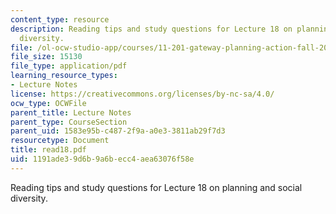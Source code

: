 ```yaml
---
content_type: resource
description: Reading tips and study questions for Lecture 18 on planning and social
  diversity.
file: /ol-ocw-studio-app/courses/11-201-gateway-planning-action-fall-2007/1191ade39d6b9a6becc4aea63076f58e_read18.pdf
file_size: 15130
file_type: application/pdf
learning_resource_types:
- Lecture Notes
license: https://creativecommons.org/licenses/by-nc-sa/4.0/
ocw_type: OCWFile
parent_title: Lecture Notes
parent_type: CourseSection
parent_uid: 1583e95b-c487-2f9a-a0e3-3811ab29f7d3
resourcetype: Document
title: read18.pdf
uid: 1191ade3-9d6b-9a6b-ecc4-aea63076f58e
---
```

Reading tips and study questions for Lecture 18 on planning and social diversity.
